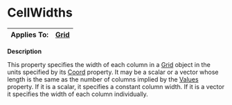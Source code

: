 




<h1 class="heading"><span class="name">CellWidths</span></h1>

| Applies To: | [Grid](../a-z/grid.md) |
| --- | ---  |


**Description**


This property specifies the width of each column in a [Grid](../a-z/grid.md) object in the units specified by its [Coord](../a-z/coord.md) property. It may be a scalar or a vector whose length is the same as the number of columns implied by the [Values](../a-z/values.md) property. If it is a scalar, it specifies a constant column width. If it is a vector it specifies the width of each column individually.



